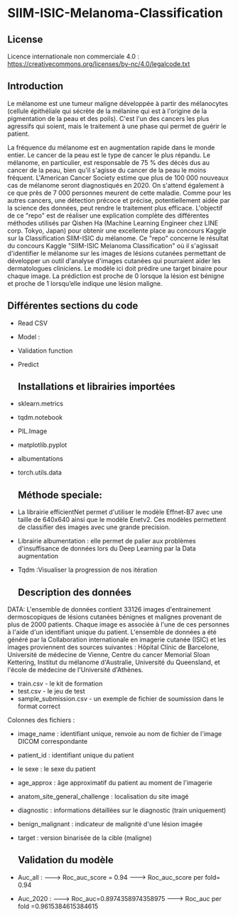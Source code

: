 # SIIM-ISIC-Melanoma-Classification

   ## License
Licence internationale non commerciale 4.0 : https://creativecommons.org/licenses/by-nc/4.0/legalcode.txt 

   ## Introduction
   
Le mélanome est une tumeur maligne développée à partir des mélanocytes (cellule épithéliale qui sécrète de la mélanine qui est à l'origine de la pigmentation de la peau et des poils).
C'est l'un des cancers les plus agressifs qui soient, mais le traitement à une phase qui permet de guérir le patient.

La fréquence du mélanome est en augmentation rapide dans le monde entier.
Le cancer de la peau est le type de cancer le plus répandu. Le mélanome, en particulier, est responsable de 75 % des décès dus au cancer de la peau, bien qu'il s'agisse du cancer de la peau le moins fréquent. L'American Cancer Society estime que plus de 100 000 nouveaux cas de mélanome seront diagnostiqués en 2020. On s'attend également à ce que près de 7 000 personnes meurent de cette maladie. Comme pour les autres cancers, une détection précoce et précise, potentiellement aidée par la science des données, peut rendre le traitement plus efficace.
L'objectif de ce "repo" est de réaliser une explication complète des différentes méthodes utilisés par Qishen Ha
(Machine Learning Engineer chez LINE corp.
Tokyo, Japan) pour obtenir une excellente place au concours Kaggle sur la Classification SIIM-ISIC du mélanome.
Ce "repo" concerne le résultat du concours Kaggle "SIIM-ISIC Melanoma Classification" où il s'agissait d'identifier le mélanome sur les images de lésions cutanées permettant de développer un outil d'analyse d'images cutanées qui pourraient aider les dermatologues cliniciens.
Le modèle ici doit prédire une target binaire pour chaque image. La prédiction est proche de 0 lorsque la lésion est bénigne et proche de 1 lorsqu’elle indique une lésion maligne.

   ## Différentes sections du code

- Read CSV 
- Model : 
- Validation function
- Predict

   ## Installations et librairies importées

- sklearn.metrics 
- tqdm.notebook
- PIL.Image
- matplotlib.pyplot
- albumentations
- torch.utils.data

   ## Méthode speciale: 
     
- La librairie efficientNet permet d'utiliser le modèle Effnet-B7 avec une taille de 640x640 ainsi que le modèle Enetv2. Ces modèles permettent de classifier des images avec une grande precision.
- Librairie albumentation : elle permet de palier aux problèmes d'insuffisance de données lors du Deep Learning par la Data augmentation
- Tqdm :Visualiser la progression de nos itération

   ## Description des données

DATA: L'ensemble de données contient 33126 images d'entrainement dermoscopiques de lésions cutanées bénignes et malignes provenant de plus de 2000 patients. Chaque image es associée à l'une de ces personnes à l'aide d'un identifiant unique du patient.
 L'ensemble de données a été généré par la Collaboration internationale en imagerie cutanée (ISIC) et les images proviennent des sources suivantes : Hôpital Clínic de Barcelone, Université de médecine de Vienne, Centre du cancer Memorial Sloan Kettering, Institut du mélanome d'Australie, Université du Queensland, et l'école de médecine de l'Université d'Athènes.
- train.csv - le kit de formation
- test.csv - le jeu de test
- sample_submission.csv - un exemple de fichier de soumission dans le format correct

Colonnes des fichiers :
- image_name : identifiant unique, renvoie au nom de fichier de l'image DICOM correspondante
- patient_id : identifiant unique du patient
- le sexe :  le sexe du patient 
- age_approx : âge approximatif du patient au moment de l'imagerie
- anatom_site_general_challenge :  localisation du site imagé
- diagnostic : informations détaillées sur le diagnostic (train uniquement)
- benign_malignant :  indicateur de malignité d'une lésion imagée
- target : version binarisée de la cible (maligne)

    ## Validation du modèle

- Auc_all :
--->    Roc_auc_score = 0.94
--->    Roc_auc_score per fold= 0.94

- Auc_2020 :
--->  Roc_auc=0.8974358974358975
--->  Roc_auc per fold =0.9615384615384615






